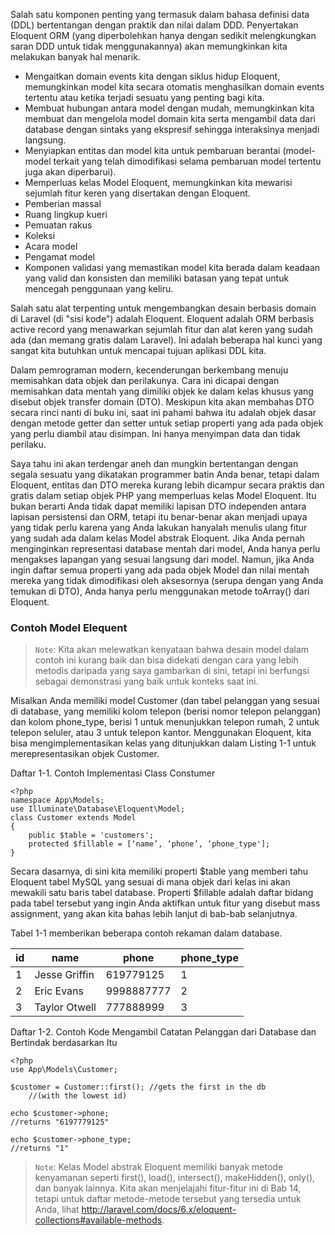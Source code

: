 Salah satu komponen penting yang termasuk dalam bahasa definisi data (DDL) bertentangan dengan praktik dan nilai dalam DDD. Penyertakan Eloquent ORM (yang diperbolehkan hanya dengan sedikit melengkungkan saran DDD untuk tidak menggunakannya) akan memungkinkan kita melakukan banyak hal menarik.

- Mengaitkan domain events kita dengan siklus hidup Eloquent, memungkinkan model kita secara otomatis menghasilkan domain events tertentu atau ketika terjadi sesuatu yang penting bagi kita.
- Membuat hubungan antara model dengan mudah, memungkinkan kita membuat dan mengelola model domain kita serta mengambil data dari database dengan sintaks yang ekspresif sehingga interaksinya menjadi langsung.
- Menyiapkan entitas dan model kita untuk pembaruan berantai (model-model terkait yang telah dimodifikasi selama pembaruan model tertentu juga akan diperbarui).
- Memperluas kelas Model Eloquent, memungkinkan kita mewarisi sejumlah fitur keren yang disertakan dengan Eloquent.
- Pemberian massal
- Ruang lingkup kueri
- Pemuatan rakus
- Koleksi
- Acara model
- Pengamat model
- Komponen validasi yang memastikan model kita berada dalam keadaan yang valid dan konsisten dan memiliki batasan yang tepat untuk mencegah penggunaan yang keliru.

Salah satu alat terpenting untuk mengembangkan desain berbasis domain di Laravel (di "sisi kode") adalah Eloquent. Eloquent adalah ORM berbasis active record yang menawarkan sejumlah fitur dan alat keren yang sudah ada (dan memang gratis dalam Laravel). Ini adalah beberapa hal kunci yang sangat kita butuhkan untuk mencapai tujuan aplikasi DDL kita.

Dalam pemrograman modern, kecenderungan berkembang menuju memisahkan data objek dan perilakunya. Cara ini dicapai dengan memisahkan data mentah yang dimiliki objek ke dalam kelas khusus yang disebut objek transfer domain (DTO). Meskipun kita akan membahas DTO secara rinci nanti di buku ini, saat ini pahami bahwa itu adalah objek dasar dengan metode getter dan setter untuk setiap properti yang ada pada objek yang perlu diambil atau disimpan. Ini hanya menyimpan data dan tidak perilaku.

Saya tahu ini akan terdengar aneh dan mungkin bertentangan dengan segala sesuatu yang dikatakan programmer batin Anda benar, tetapi dalam Eloquent, entitas dan DTO mereka kurang lebih dicampur secara praktis dan gratis dalam setiap objek PHP yang memperluas kelas Model Eloquent. Itu bukan berarti Anda tidak dapat memiliki lapisan DTO independen antara lapisan persistensi dan ORM, tetapi itu benar-benar akan menjadi upaya yang tidak perlu karena yang Anda lakukan hanyalah menulis ulang fitur yang sudah ada dalam kelas Model abstrak Eloquent. Jika Anda pernah menginginkan representasi database mentah dari model, Anda hanya perlu mengakses lapangan yang sesuai langsung dari model. Namun, jika Anda ingin daftar semua properti yang ada pada objek Model dan nilai mentah mereka yang tidak dimodifikasi oleh aksesornya (serupa dengan yang Anda temukan di DTO), Anda hanya perlu menggunakan metode toArray() dari Eloquent.
### Contoh Model Elequent
> `Note`:  Kita akan melewatkan kenyataan bahwa desain model dalam contoh ini kurang baik dan bisa didekati dengan cara yang lebih metodis daripada yang saya gambarkan di sini, tetapi ini berfungsi sebagai demonstrasi yang baik untuk konteks saat ini.

Misalkan Anda memiliki model Customer (dan tabel pelanggan yang sesuai di database, yang memiliki kolom telepon (berisi nomor telepon pelanggan) dan kolom phone_type, berisi 1 untuk menunjukkan telepon rumah, 2 untuk telepon seluler, atau 3 untuk telepon kantor. Menggunakan Eloquent, kita bisa mengimplementasikan kelas yang ditunjukkan dalam Listing 1-1 untuk merepresentasikan objek Customer.

Daftar 1-1. Contoh Implementasi Class Constumer
```
<?php
namespace App\Models;
use Illuminate\Database\Eloquent\Model;
class Customer extends Model
{
	public $table = 'customers';
	protected $fillable = [‘name’, ‘phone’, ‘phone_type'];
}
```


Secara dasarnya, di sini kita memiliki properti $table yang memberi tahu Eloquent tabel MySQL yang sesuai di mana objek dari kelas ini akan mewakili satu baris tabel database. Properti $fillable adalah daftar bidang pada tabel tersebut yang ingin Anda aktifkan untuk fitur yang disebut mass assignment, yang akan kita bahas lebih lanjut di bab-bab selanjutnya.

Tabel 1-1 memberikan beberapa contoh rekaman dalam database.

| id | name | phone | phone_type |
| ---- | ---- | ---- | ---- |
| 1 | Jesse Griffin | 619779125 | 1 |
| 2 | Eric Evans | 9998887777 | 2 |
| 3 | Taylor Otwell | 777888999 | 3 |
Daftar 1-2. Contoh Kode Mengambil Catatan Pelanggan dari Database dan
Bertindak berdasarkan Itu
```
<?php
use App\Models\Customer;

$customer = Customer::first(); //gets the first in the db
	//(with the lowest id)

echo $customer->phone;
//returns "6197779125"

echo $customer->phone_type;
//returns "1"
```

> `Note`: Kelas Model abstrak Eloquent memiliki banyak metode kenyamanan seperti first(), load(), intersect(), makeHidden(), only(), dan banyak lainnya. Kita akan menjelajahi fitur-fitur ini di Bab 14, tetapi untuk daftar metode-metode tersebut yang tersedia untuk Anda, lihat http://laravel.com/docs/6.x/eloquent-collections#available-methods.

